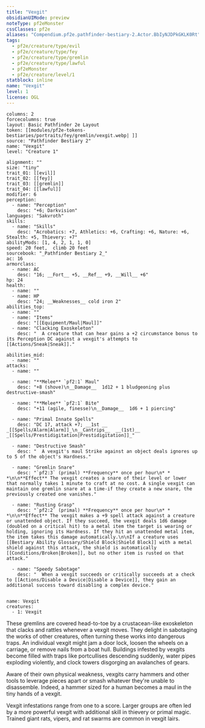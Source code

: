 ```yaml
---
title: "Vexgit"
obsidianUIMode: preview
noteType: pf2eMonster
cssClasses: pf2e
aliases: "Compendium.pf2e.pathfinder-bestiary-2.Actor.BbIyNJDPkGKLK0Rt" 
tags:
  - pf2e/creature/type/evil
  - pf2e/creature/type/fey
  - pf2e/creature/type/gremlin
  - pf2e/creature/type/lawful
  - pf2eMonster
  - pf2e/creature/level/1
statblock: inline
name: "Vexgit"
level: 1
license: OGL
---
```


```statblock
columns: 2
forcecolumns: true
layout: Basic Pathfinder 2e Layout
token: [[modules/pf2e-tokens-bestiaries/portraits/fey/gremlin/vexgit.webp| ]]
source: "Pathfinder Bestiary 2"
name: "Vexgit"
level: "Creature 1"

alignment: ""
size: "tiny"
trait_01: [[evil]]
trait_02: [[fey]]
trait_03: [[gremlin]]
trait_04: [[lawful]]
modifier: 6
perception:
  - name: "Perception"
    desc: "+6; Darkvision"
languages: "Sakvroth"
skills:
  - name: "Skills"
    desc: "Acrobatics: +7, Athletics: +6, Crafting: +6, Nature: +6, Stealth: +5, Thievery: +7"
abilityMods: [1, 4, 2, 1, 1, 0]
speed: 20 feet,  climb 20 feet
sourcebook: "_Pathfinder Bestiary 2_"
ac: 16
armorclass:
  - name: AC
    desc: "16; __Fort__ +5, __Ref__ +9, __Will__ +6"
hp: 24
health:
  - name: ""
  - name: HP
    desc: "24; __Weaknesses__ cold iron 2"
abilities_top:
  - name: ""
  - name: "Items"
    desc: "[[Equipment/Maul|Maul]]"
  - name: "Clacking Exoskeleton"
    desc: "  A creature that can hear gains a +2 circumstance bonus to its Perception DC against a vexgit's attempts to [[Actions/Sneak|Sneak]]."

abilities_mid:
  - name: ""
attacks:
  - name: ""

  - name: "**Melee** `pf2:1` Maul"
    desc: "+8 (shove)\n__Damage__  1d12 + 1 bludgeoning plus destructive-smash"

  - name: "**Melee** `pf2:1` Bite"
    desc: "+11 (agile, finesse)\n__Damage__  1d6 + 1 piercing"

  - name: "Primal Innate Spells"
    desc: "DC 17, attack +7; __1st __  _[[Spells/Alarm|Alarm]]_\n__Cantrips__  __(1st)__ _[[Spells/Prestidigitation|Prestidigitation]]_"

  - name: "Destructive Smash"
    desc: "  A vexgit's maul Strike against an object deals ignores up to 5 of the object's Hardness."

  - name: "Gremlin Snare"
    desc: "`pf2:3` (primal) **Frequency** once per hour\n* * *\n\n**Effect** The vexgit creates a snare of their level or lower that normally takes 1 minute to craft at no cost. A single vexgit can maintain one gremlin snare at a time-if they create a new snare, the previously created one vanishes."

  - name: "Rusting Grasp"
    desc: "`pf2:2` (primal) **Frequency** once per hour\n* * *\n\n**Effect** The vexgit makes a +9 spell attack against a creature or unattended object. If they succeed, the vexgit deals 1d6 damage (doubled on a critical hit) to a metal item the target is wearing or holding, ignoring its Hardness. If they hit an unattended metal item, the item takes this damage automatically.\n\nIf a creature uses [[Bestiary Ability Glossary/Shield Block|Shield Block]] with a metal shield against this attack, the shield is automatically [[Conditions/Broken|Broken]], but no other item is rusted on that attack."

  - name: "Speedy Sabotage"
    desc: "  When a vexgit succeeds or critically succeeds at a check to [[Actions/Disable a Device|Disable a Device]], they gain an additional success toward disabling a complex device."
 
```

```encounter-table
name: Vexgit
creatures:
  - 1: Vexgit
```



These gremlins are covered head-to-toe by a crustacean-like exoskeleton that clacks and rattles whenever a vexgit moves. They delight in sabotaging the works of other creatures, often turning these works into dangerous traps. An individual vexgit might jam a door lock, loosen the wheels on a carriage, or remove nails from a boat hull. Buildings infested by vexgits become filled with traps like portcullises descending suddenly, water pipes exploding violently, and clock towers disgorging an avalanches of gears.

Aware of their own physical weakness, vexgits carry hammers and other tools to leverage pieces apart or smash whatever they're unable to disassemble. Indeed, a hammer sized for a human becomes a maul in the tiny hands of a vexgit.

Vexgit infestations range from one to a score. Larger groups are often led by a more powerful vexgit with additional skill in thievery or primal magic. Trained giant rats, vipers, and rat swarms are common in vexgit lairs.
